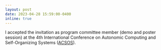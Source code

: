 ```yaml
---
layout: post
date: 2023-04-28 15:59:00-0400
inline: true
---
```


I accepted the invitation as program committee member (demo and poster session) at the 4th International Conference on Autonomic Computing and Self-Organizing Systems ([ACSOS](https://2023.acsos.org)).
